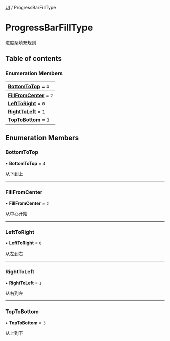 [UI](../groups/Core.UI.md) / ProgressBarFillType

# ProgressBarFillType <Badge type="tip" text="Enumeration" /> <Score text="ProgressBarFillType" />

<p class="content-big">

进度条填充规则

</p>

## Table of contents

### Enumeration Members <Score text="Enumeration" /> 
| **[BottomToTop](mw.ProgressBarFillType.md#bottomtotop)** = ``4``  |
| :----- |
| **[FillFromCenter](mw.ProgressBarFillType.md#fillfromcenter)** = ``2`` |
| **[LeftToRight](mw.ProgressBarFillType.md#lefttoright)** = ``0`` |
| **[RightToLeft](mw.ProgressBarFillType.md#righttoleft)** = ``1`` |
| **[TopToBottom](mw.ProgressBarFillType.md#toptobottom)** = ``3`` |

## Enumeration Members

### BottomToTop <Score text="BottomToTop" /> 

• **BottomToTop** = ``4``

从下到上

___

### FillFromCenter <Score text="FillFromCenter" /> 

• **FillFromCenter** = ``2``

从中心开始

___

### LeftToRight <Score text="LeftToRight" /> 

• **LeftToRight** = ``0``

从左到右

___

### RightToLeft <Score text="RightToLeft" /> 

• **RightToLeft** = ``1``

从右到左

___

### TopToBottom <Score text="TopToBottom" /> 

• **TopToBottom** = ``3``

从上到下
